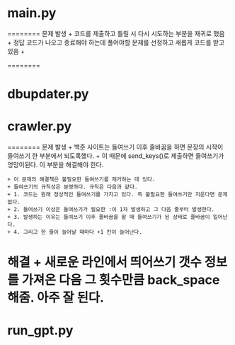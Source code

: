 # main.py
========
문제 발생
    + 코드를 제출하고 틀릴 시 다시 시도하는 부분을 재귀로 했음
    + 정답 코드가 나오고 종료해야 하는데 풀어야할 문제를 선정하고 새롭게 코드를 받고 있음
    + 

========

# dbupdater.py


# crawler.py
========
문제 발생 
    + 백준 사이트는 들여쓰기 이후 줄바꿈을 하면 문장의 시작이 들여쓰기 한 부분에서 되도록했다.
    + 이 때문에 send_keys()로 제출하면 들여쓰기가 엉망이된다. 이 부분을 해결해야 한다.

    + 이 문제의 해결책은 불필요한 들여쓰기를 제거하는 데 있다.
    + 들여쓰기의 규칙성은 분명하다. 규칙은 다음과 같다.
    + 1. 코드는 원래 정상적인 들여쓰기를 가지고 있다. 즉 불필요한 들여쓰기만 지운다면 문제없다.
    + 2. 들여쓰기 이상은 들여쓰기가 필요한 :이 1차 발생하고 그 다음 줄부터 발생한다.
    + 3. 발생하는 이유는 들여쓰기 이후 줄바꿈을 할 때 들여쓰기가 된 상태로 줄바꿈이 일어난다.
    + 4. 그리고 한 줄이 늘어날 때마다 +1 칸이 늘어난다. 

해결
    + 새로운 라인에서 띄어쓰기 갯수 정보를 가져온 다음 그 횟수만큼 back_space 해줌. 
    아주 잘 된다. 
=======

# run_gpt.py